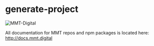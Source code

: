 # generate-project
![MMT-Digital](https://img.shields.io/badge/MMT-Digital-red.svg?style=flat-square) 

All documentation for MMT repos and npm packages is located here: http://docs.mmt.digital
